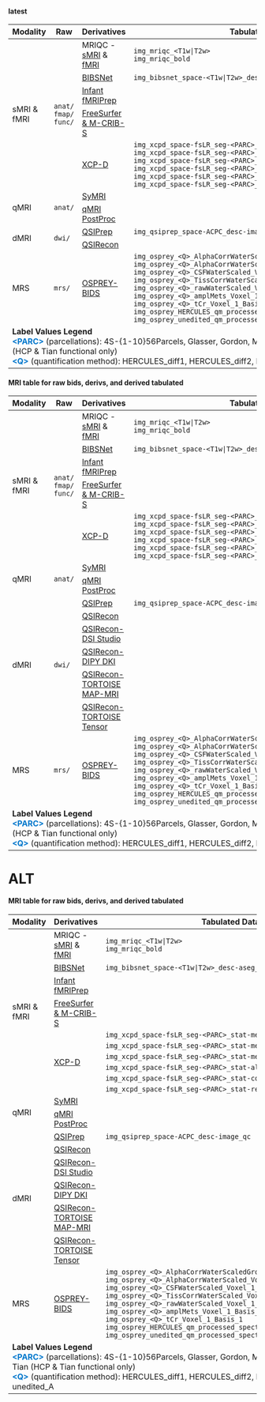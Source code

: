 #### latest


<table class="compact-table-no-vertical-lines" style="width: 100%; border-collapse: collapse; table-layout: fixed;">
<thead>
<tr>
  <th>Modality</th>
  <th>Raw</th>
  <th>Derivatives</th>
  <th>Tabulated Data</th>
</tr>
</thead>
<tbody>
<tr>
  <td rowspan="5">sMRI & fMRI</td>
  <td rowspan="5"><code>anat/</code><br><code>fmap/</code><br><code>func/</code></td>
  <td>MRIQC - <a href="../../instruments/mri/smri/#mriqc" target="_blank">sMRI</a> & <a href="../../instruments/mri/fmri/#mriqc" target="_blank">fMRI</a></td>
  <td><code>img_mriqc_<span class="blue-text">&lt;T1w|T2w&gt;</span></code><br><code>img_mriqc_bold</code></td>
</tr>
<tr>
  <td><a href="../../instruments/mri/smri/#bibsnet" target="_blank">BIBSNet</a></td>
  <td><code>img_bibsnet_space-<span class="blue-text">&lt;T1w|T2w&gt;</span>_desc-aseg_volumes</code></td>
</tr>
<tr>
  <td><a href="../../instruments/mri/fmri/#nibabies" target="_blank">Infant fMRIPrep</a></td>
  <td></td>
</tr>
<tr>
  <td><a href="../../instruments/mri/fmri/#fs-mcribs" target="_blank">FreeSurfer & M-CRIB-S</a></td>
  <td></td>
</tr>
<tr>
  <td><a href="../../instruments/mri/fmri/#xcpd" target="_blank">XCP-D</a></td>
  <td><code>img_xcpd_space-fsLR_seg-<span class="blue-text">&lt;PARC&gt;</span>_stat-mean_desc-curv_morph</code><br>
    <code>img_xcpd_space-fsLR_seg-<span class="blue-text">&lt;PARC&gt;</span>_stat-mean_desc-sulc_morph</code><br>
    <code>img_xcpd_space-fsLR_seg-<span class="blue-text">&lt;PARC&gt;</span>_stat-mean_desc-thickness_morph</code><br>
    <code>img_xcpd_space-fsLR_seg-<span class="blue-text">&lt;PARC&gt;</span>_stat-alff_bold</code><br>
    <code>img_xcpd_space-fsLR_seg-<span class="blue-text">&lt;PARC&gt;</span>_stat-coverage_bold</code><br>
    <code>img_xcpd_space-fsLR_seg-<span class="blue-text">&lt;PARC&gt;</span>_stat-reho_bold</code>
  </td>
</tr>
<tr>
  <td rowspan="2">qMRI</td>
  <td rowspan="2"><code>anat/</code></td>
  <td><a href="../../instruments/mri/qmri/#derivatives" target="_blank">SyMRI</a></td>
  <td></td>
</tr>
<tr>
  <td><a href="../../instruments/mri/qmri/#derivatives" target="_blank">qMRI PostProc</a></td>
  <td></td>
</tr>
<tr>
  <td rowspan="2">dMRI</td>
  <td rowspan="2"><code>dwi/</code></td>
  <td><a href="../../instruments/mri/dmri/#qsiprep" target="_blank">QSIPrep</a></td>
  <td><code>img_qsiprep_space-ACPC_desc-image_qc</code></td>
</tr>
<tr>
<td><a href="mri/dmri/#qsirecon" target="_blank">QSIRecon</a></td>
<td></td>
<tr>
  <td>MRS</td>
  <td><code>mrs/</code></td>
  <td><a href="../../instruments/mri/mrs/#derivatives" target="_blank">OSPREY-BIDS</a></td>
      <td>
    <code>img_osprey_<span class="blue-text">&lt;Q&gt;</span>_AlphaCorrWaterScaledGroupNormed_Voxel_1_Basis_1</code><br>
    <code>img_osprey_<span class="blue-text">&lt;Q&gt;</span>_AlphaCorrWaterScaled_Voxel_1_Basis_1</code><br>
    <code>img_osprey_<span class="blue-text">&lt;Q&gt;</span>_CSFWaterScaled_Voxel_1_Basis_1</code><br>
    <code>img_osprey_<span class="blue-text">&lt;Q&gt;</span>_TissCorrWaterScaled_Voxel_1_Basis_1</code><br>
    <code>img_osprey_<span class="blue-text">&lt;Q&gt;</span>_rawWaterScaled_Voxel_1_Basis_1</code><br>
    <code>img_osprey_<span class="blue-text">&lt;Q&gt;</span>_amplMets_Voxel_1_Basis_1</code><br>
    <code>img_osprey_<span class="blue-text">&lt;Q&gt;</span>_tCr_Voxel_1_Basis_1</code><br>
    <code>img_osprey_HERCULES_qm_processed_spectra</code><br>
    <code>img_osprey_unedited_qm_processed_spectra</code>
    </td>
</tr>
<tr>
  <td colspan="4">
    <strong>Label Values Legend</strong><br>
    <b style="color: #0077cc;">&lt;PARC&gt;</b> (parcellations): 4S-{1-10}56Parcels, Glasser, Gordon, MIDB, MyersLabonte, HCP, Tian (HCP & Tian functional only)<br>
    <b style="color: #0077cc;">&lt;Q&gt;</b> (quantification method): HERCULES_diff1, HERCULES_diff2, HERCULES_sum, unedited_A
  </td>
</tr>
</tbody>
</table>


#### MRI table for raw bids, derivs, and derived tabulated

<table class="compact-table-no-vertical-lines" style="width: 100%; border-collapse: collapse; table-layout: fixed;">
<thead>
<tr>
  <th>Modality</th>
  <th>Raw</th>
  <th>Derivatives</th>
  <th>Tabulated Data</th>
</tr>
</thead>
<tbody>
<tr>
  <td rowspan="5">sMRI & fMRI</td>
  <td rowspan="5"><code>anat/</code><br><code>fmap/</code><br><code>func/</code></td>
  <td>MRIQC - <a href="../../instruments/mri/smri/#mriqc" target="_blank">sMRI</a> & <a href="../../instruments/mri/fmri/#mriqc" target="_blank">fMRI</a></td>
  <td><code>img_mriqc_<span class="blue-text">&lt;T1w|T2w&gt;</span></code><br><code>img_mriqc_bold</code></td>
</tr>
<tr>
  <td><a href="../../instruments/mri/smri/#bibsnet" target="_blank">BIBSNet</a></td>
  <td><code>img_bibsnet_space-<span class="blue-text">&lt;T1w|T2w&gt;</span>_desc-aseg_volumes</code></td>
</tr>
<tr>
  <td><a href="../../instruments/mri/fmri/#nibabies" target="_blank">Infant fMRIPrep</a></td>
  <td></td>
</tr>
<tr>
  <td><a href="../../instruments/mri/fmri/#fs-mcribs" target="_blank">FreeSurfer & M-CRIB-S</a></td>
  <td></td>
</tr>
<tr>
  <td><a href="../../instruments/mri/fmri/#xcpd" target="_blank">XCP-D</a></td>
  <td><code>img_xcpd_space-fsLR_seg-<span class="blue-text">&lt;PARC&gt;</span>_stat-mean_desc-curv_morph</code><br>
    <code>img_xcpd_space-fsLR_seg-<span class="blue-text">&lt;PARC&gt;</span>_stat-mean_desc-sulc_morph</code><br>
    <code>img_xcpd_space-fsLR_seg-<span class="blue-text">&lt;PARC&gt;</span>_stat-mean_desc-thickness_morph</code><br>
    <code>img_xcpd_space-fsLR_seg-<span class="blue-text">&lt;PARC&gt;</span>_stat-alff_bold</code><br>
    <code>img_xcpd_space-fsLR_seg-<span class="blue-text">&lt;PARC&gt;</span>_stat-coverage_bold</code><br>
    <code>img_xcpd_space-fsLR_seg-<span class="blue-text">&lt;PARC&gt;</span>_stat-reho_bold</code>
  </td>
</tr>
<tr>
  <td rowspan="2">qMRI</td>
  <td rowspan="2"><code>anat/</code></td>
  <td><a href="../../instruments/mri/qmri/#derivatives" target="_blank">SyMRI</a></td>
  <td></td>
</tr>
<tr>
  <td><a href="../../instruments/mri/qmri/#derivatives" target="_blank">qMRI PostProc</a></td>
  <td></td>
</tr>
<tr>
  <td rowspan="6">dMRI</td>
  <td rowspan="6"><code>dwi/</code></td>
  <td><a href="../../instruments/mri/dmri/#qsiprep" target="_blank">QSIPrep</a></td>
  <td><code>img_qsiprep_space-ACPC_desc-image_qc</code></td>
</tr>
<tr>
<td><a href="mri/dmri/#qsirecon" target="_blank">QSIRecon</a></td>
<td></td>
<tr>
  <td><a href="../../instruments/mri/dmri/#qsirecon-DSIStudio" target="_blank">QSIRecon-DSI Studio</a></td>
  <td></td>
</tr>
<tr>
  <td><a href="../../instruments/mri/dmri/#qsirecon-DIPYDKI" target="_blank">QSIRecon-DIPY DKI</a></td>
  <td></td>
</tr>
<tr>
  <td><a href="../../instruments/mri/dmri/#qsirecon-TORTOISE" target="_blank">QSIRecon-TORTOISE MAP-MRI</a></td>
  <td></td>
</tr>
<tr>
  <td><a href="../../instruments/mri/dmri/#qsirecon-TORTOISE" target="_blank">QSIRecon-TORTOISE Tensor</a></td>
  <td></td>
</tr>
<tr>
  <td>MRS</td>
  <td><code>mrs/</code></td>
  <td><a href="../../instruments/mri/mrs/#derivatives" target="_blank">OSPREY-BIDS</a></td>
      <td>
    <code>img_osprey_<span class="blue-text">&lt;Q&gt;</span>_AlphaCorrWaterScaledGroupNormed_Voxel_1_Basis_1</code><br>
    <code>img_osprey_<span class="blue-text">&lt;Q&gt;</span>_AlphaCorrWaterScaled_Voxel_1_Basis_1</code><br>
    <code>img_osprey_<span class="blue-text">&lt;Q&gt;</span>_CSFWaterScaled_Voxel_1_Basis_1</code><br>
    <code>img_osprey_<span class="blue-text">&lt;Q&gt;</span>_TissCorrWaterScaled_Voxel_1_Basis_1</code><br>
    <code>img_osprey_<span class="blue-text">&lt;Q&gt;</span>_rawWaterScaled_Voxel_1_Basis_1</code><br>
    <code>img_osprey_<span class="blue-text">&lt;Q&gt;</span>_amplMets_Voxel_1_Basis_1</code><br>
    <code>img_osprey_<span class="blue-text">&lt;Q&gt;</span>_tCr_Voxel_1_Basis_1</code><br>
    <code>img_osprey_HERCULES_qm_processed_spectra</code><br>
    <code>img_osprey_unedited_qm_processed_spectra</code>
    </td>
</tr>
<tr>
  <td colspan="4">
    <strong>Label Values Legend</strong><br>
    <b style="color: #0077cc;">&lt;PARC&gt;</b> (parcellations): 4S-{1-10}56Parcels, Glasser, Gordon, MIDB, MyersLabonte, HCP, Tian (HCP & Tian functional only)<br>
    <b style="color: #0077cc;">&lt;Q&gt;</b> (quantification method): HERCULES_diff1, HERCULES_diff2, HERCULES_sum, unedited_A
  </td>
</tr>
</tbody>
</table>


# ALT


#### MRI table for raw bids, derivs, and derived tabulated

<table class="compact-table-no-vertical-lines" style="width: 100%; border-collapse: collapse; table-layout: fixed;">
<thead>
<tr>
  <th>Modality</th>
  <th>Derivatives</th>
  <th>Tabulated Data</th>
</tr>
</thead>
<tbody>
<tr>
  <td rowspan="10">sMRI & fMRI</td>
  <td>MRIQC - <a href="../../instruments/mri/smri/#mriqc" target="_blank">sMRI</a> & <a href="../../instruments/mri/fmri/#mriqc" target="_blank">fMRI</a></td>
  <td><code>img_mriqc_<span class="blue-text">&lt;T1w|T2w&gt;</span></code><br><code>img_mriqc_bold</code></td>
</tr>
<tr>
  <td><a href="../../instruments/mri/smri/#bibsnet" target="_blank">BIBSNet</a></td>
  <td><code>img_bibsnet_space-<span class="blue-text">&lt;T1w|T2w&gt;</span>_desc-aseg_volumes</code></td>
</tr>
<tr>
  <td><a href="../../instruments/mri/fmri/#nibabies" target="_blank">Infant fMRIPrep</a></td>
  <td></td>
</tr>
<tr>
  <td><a href="../../instruments/mri/fmri/#fs-mcribs" target="_blank">FreeSurfer & M-CRIB-S</a></td>
  <td></td>
</tr>
<tr>
  <td rowspan="6"><a href="../../instruments/mri/fmri/#xcpd" target="_blank">XCP-D</a></td>
  <td><code>img_xcpd_space-fsLR_seg-<span class="blue-text">&lt;PARC&gt;</span>_stat-mean_desc-curv_morph</code></td>
</tr>
<tr>
  <td><code>img_xcpd_space-fsLR_seg-<span class="blue-text">&lt;PARC&gt;</span>_stat-mean_desc-sulc_morph</code></td>
</tr>
<tr>
  <td><code>img_xcpd_space-fsLR_seg-<span class="blue-text">&lt;PARC&gt;</span>_stat-mean_desc-thickness_morph</code></td>
</tr>
<tr>
  <td><code>img_xcpd_space-fsLR_seg-<span class="blue-text">&lt;PARC&gt;</span>_stat-alff_bold</code></td>
</tr>
<tr>
  <td><code>img_xcpd_space-fsLR_seg-<span class="blue-text">&lt;PARC&gt;</span>_stat-coverage_bold</code></td>
</tr>
<tr>
  <td><code>img_xcpd_space-fsLR_seg-<span class="blue-text">&lt;PARC&gt;</span>_stat-reho_bold</code></td>
</tr>
<tr>
  <td rowspan="2">qMRI</td>
  <td><a href="../../instruments/mri/qmri/#derivatives" target="_blank">SyMRI</a></td>
  <td></td>
</tr>
<tr>
  <td><a href="../../instruments/mri/qmri/#derivatives" target="_blank">qMRI PostProc</a></td>
  <td></td>
</tr>
<tr>
  <td rowspan="6">dMRI</td>
  <td><a href="../../instruments/mri/dmri/#qsiprep" target="_blank">QSIPrep</a></td>
  <td><code>img_qsiprep_space-ACPC_desc-image_qc</code></td>
</tr>
<tr>
<td><a href="mri/dmri/#qsirecon" target="_blank">QSIRecon</a></td>
<td></td>
<tr>
  <td><a href="../../instruments/mri/dmri/#qsirecon-DSIStudio" target="_blank">QSIRecon-DSI Studio</a></td>
  <td></td>
</tr>
<tr>
  <td><a href="../../instruments/mri/dmri/#qsirecon-DIPYDKI" target="_blank">QSIRecon-DIPY DKI</a></td>
  <td></td>
</tr>
<tr>
  <td><a href="../../instruments/mri/dmri/#qsirecon-TORTOISE" target="_blank">QSIRecon-TORTOISE MAP-MRI</a></td>
  <td></td>
</tr>
<tr>
  <td><a href="../../instruments/mri/dmri/#qsirecon-TORTOISE" target="_blank">QSIRecon-TORTOISE Tensor</a></td>
  <td></td>
</tr>
<tr>
  <td>MRS</td>
  <td><a href="../../instruments/mri/mrs/#derivatives" target="_blank">OSPREY-BIDS</a></td>
      <td>
    <code>img_osprey_<span class="blue-text">&lt;Q&gt;</span>_AlphaCorrWaterScaledGroupNormed_Voxel_1_Basis_1</code><br>
    <code>img_osprey_<span class="blue-text">&lt;Q&gt;</span>_AlphaCorrWaterScaled_Voxel_1_Basis_1</code><br>
    <code>img_osprey_<span class="blue-text">&lt;Q&gt;</span>_CSFWaterScaled_Voxel_1_Basis_1</code><br>
    <code>img_osprey_<span class="blue-text">&lt;Q&gt;</span>_TissCorrWaterScaled_Voxel_1_Basis_1</code><br>
    <code>img_osprey_<span class="blue-text">&lt;Q&gt;</span>_rawWaterScaled_Voxel_1_Basis_1</code><br>
    <code>img_osprey_<span class="blue-text">&lt;Q&gt;</span>_amplMets_Voxel_1_Basis_1</code><br>
    <code>img_osprey_<span class="blue-text">&lt;Q&gt;</span>_tCr_Voxel_1_Basis_1</code><br>
    <code>img_osprey_HERCULES_qm_processed_spectra</code><br>
    <code>img_osprey_unedited_qm_processed_spectra</code>
    </td>
</tr>
<tr>
  <td colspan="4">
    <strong>Label Values Legend</strong><br>
    <b style="color: #0077cc;">&lt;PARC&gt;</b> (parcellations): 4S-{1-10}56Parcels, Glasser, Gordon, MIDB, MyersLabonte, HCP, Tian (HCP & Tian functional only)<br>
    <b style="color: #0077cc;">&lt;Q&gt;</b> (quantification method): HERCULES_diff1, HERCULES_diff2, HERCULES_sum, unedited_A
  </td>
</tr>
</tbody>
</table>
